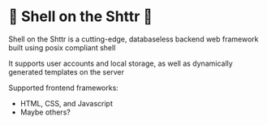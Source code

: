 # :toilet: Shell on the Shttr :toilet:

Shell on the Shttr is a cutting-edge, databaseless backend web framework built using posix compliant shell

It supports user accounts and local storage, as well as dynamically generated templates on the server

Supported frontend frameworks:
- HTML, CSS, and Javascript
- Maybe others?
